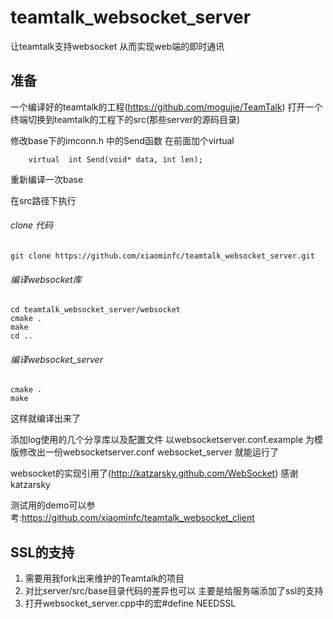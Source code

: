 # teamtalk_websocket_server

让teamtalk支持websocket 从而实现web端的即时通讯

## 准备
一个编译好的teamtalk的工程(https://github.com/mogujie/TeamTalk)
打开一个终端切换到teamtalk的工程下的src(那些server的源码目录)

修改base下的imconn.h 中的Send函数 在前面加个virtual 
``````
	virtual  int Send(void* data, int len);

``````
重新编译一次base

在src路径下执行

###### clone 代码

``````
git clone https://github.com/xiaominfc/teamtalk_websocket_server.git
``````

###### 编译websocket库
``````
cd teamtalk_websocket_server/websocket
cmake .
make
cd ..
``````

###### 编译websocket_server
``````
cmake .
make
``````

这样就编译出来了

添加log使用的几个分享库以及配置文件 
以websocketserver.conf.example 为模版修改出一份websocketserver.conf
websocket_server 就能运行了

websocket的实现引用了(http://katzarsky.github.com/WebSocket)
感谢katzarsky

测试用的demo可以参考:https://github.com/xiaominfc/teamtalk_websocket_client


## SSL的支持 

1. 需要用我fork出来维护的Teamtalk的项目
2. 对比server/src/base目录代码的差异也可以 主要是给服务端添加了ssl的支持
3. 打开websocket_server.cpp中的宏#define NEEDSSL 
